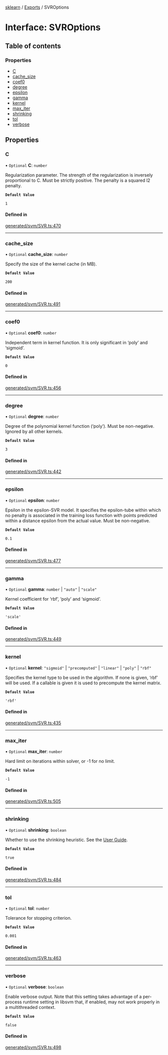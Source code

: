 [sklearn](../readme.md) / [Exports](../modules.md) / SVROptions

# Interface: SVROptions

## Table of contents

### Properties

- [C](SVROptions.md#c)
- [cache\_size](SVROptions.md#cache_size)
- [coef0](SVROptions.md#coef0)
- [degree](SVROptions.md#degree)
- [epsilon](SVROptions.md#epsilon)
- [gamma](SVROptions.md#gamma)
- [kernel](SVROptions.md#kernel)
- [max\_iter](SVROptions.md#max_iter)
- [shrinking](SVROptions.md#shrinking)
- [tol](SVROptions.md#tol)
- [verbose](SVROptions.md#verbose)

## Properties

### C

• `Optional` **C**: `number`

Regularization parameter. The strength of the regularization is inversely proportional to C. Must be strictly positive. The penalty is a squared l2 penalty.

**`Default Value`**

`1`

#### Defined in

[generated/svm/SVR.ts:470](https://github.com/transitive-bullshit/scikit-learn-ts/blob/367336a/packages/sklearn/src/generated/svm/SVR.ts#L470)

___

### cache\_size

• `Optional` **cache\_size**: `number`

Specify the size of the kernel cache (in MB).

**`Default Value`**

`200`

#### Defined in

[generated/svm/SVR.ts:491](https://github.com/transitive-bullshit/scikit-learn-ts/blob/367336a/packages/sklearn/src/generated/svm/SVR.ts#L491)

___

### coef0

• `Optional` **coef0**: `number`

Independent term in kernel function. It is only significant in ‘poly’ and ‘sigmoid’.

**`Default Value`**

`0`

#### Defined in

[generated/svm/SVR.ts:456](https://github.com/transitive-bullshit/scikit-learn-ts/blob/367336a/packages/sklearn/src/generated/svm/SVR.ts#L456)

___

### degree

• `Optional` **degree**: `number`

Degree of the polynomial kernel function (‘poly’). Must be non-negative. Ignored by all other kernels.

**`Default Value`**

`3`

#### Defined in

[generated/svm/SVR.ts:442](https://github.com/transitive-bullshit/scikit-learn-ts/blob/367336a/packages/sklearn/src/generated/svm/SVR.ts#L442)

___

### epsilon

• `Optional` **epsilon**: `number`

Epsilon in the epsilon-SVR model. It specifies the epsilon-tube within which no penalty is associated in the training loss function with points predicted within a distance epsilon from the actual value. Must be non-negative.

**`Default Value`**

`0.1`

#### Defined in

[generated/svm/SVR.ts:477](https://github.com/transitive-bullshit/scikit-learn-ts/blob/367336a/packages/sklearn/src/generated/svm/SVR.ts#L477)

___

### gamma

• `Optional` **gamma**: `number` \| ``"auto"`` \| ``"scale"``

Kernel coefficient for ‘rbf’, ‘poly’ and ‘sigmoid’.

**`Default Value`**

`'scale'`

#### Defined in

[generated/svm/SVR.ts:449](https://github.com/transitive-bullshit/scikit-learn-ts/blob/367336a/packages/sklearn/src/generated/svm/SVR.ts#L449)

___

### kernel

• `Optional` **kernel**: ``"sigmoid"`` \| ``"precomputed"`` \| ``"linear"`` \| ``"poly"`` \| ``"rbf"``

Specifies the kernel type to be used in the algorithm. If none is given, ‘rbf’ will be used. If a callable is given it is used to precompute the kernel matrix.

**`Default Value`**

`'rbf'`

#### Defined in

[generated/svm/SVR.ts:435](https://github.com/transitive-bullshit/scikit-learn-ts/blob/367336a/packages/sklearn/src/generated/svm/SVR.ts#L435)

___

### max\_iter

• `Optional` **max\_iter**: `number`

Hard limit on iterations within solver, or -1 for no limit.

**`Default Value`**

`-1`

#### Defined in

[generated/svm/SVR.ts:505](https://github.com/transitive-bullshit/scikit-learn-ts/blob/367336a/packages/sklearn/src/generated/svm/SVR.ts#L505)

___

### shrinking

• `Optional` **shrinking**: `boolean`

Whether to use the shrinking heuristic. See the [User Guide](../svm.html#shrinking-svm).

**`Default Value`**

`true`

#### Defined in

[generated/svm/SVR.ts:484](https://github.com/transitive-bullshit/scikit-learn-ts/blob/367336a/packages/sklearn/src/generated/svm/SVR.ts#L484)

___

### tol

• `Optional` **tol**: `number`

Tolerance for stopping criterion.

**`Default Value`**

`0.001`

#### Defined in

[generated/svm/SVR.ts:463](https://github.com/transitive-bullshit/scikit-learn-ts/blob/367336a/packages/sklearn/src/generated/svm/SVR.ts#L463)

___

### verbose

• `Optional` **verbose**: `boolean`

Enable verbose output. Note that this setting takes advantage of a per-process runtime setting in libsvm that, if enabled, may not work properly in a multithreaded context.

**`Default Value`**

`false`

#### Defined in

[generated/svm/SVR.ts:498](https://github.com/transitive-bullshit/scikit-learn-ts/blob/367336a/packages/sklearn/src/generated/svm/SVR.ts#L498)
